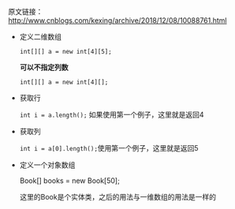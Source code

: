 原文链接：http://www.cnblogs.com/kexing/archive/2018/12/08/10088761.html
- 定义二维数组

	`int[][] a = new int[4][5];`
	
	**可以不指定列数**
	
	`int[][] a = new int[4][];`
+ 获取行

	`int i = a.length();`
	如果使用第一个例子，这里就是返回4
+ 获取列

	`int i = a[0].length();`使用第一个例子，这里就是返回5
	
+ 定义一个对象数组
	
	Book[] books = new Book[50];
	
	这里的Book是个实体类，之后的用法与一维数组的用法是一样的